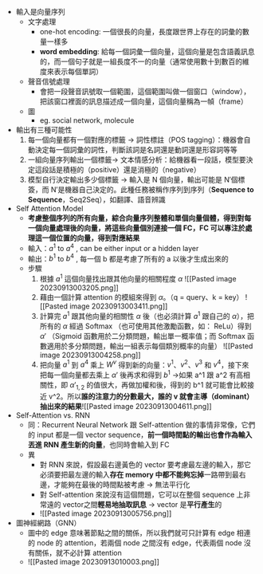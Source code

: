 * 輸入是向量序列
	* 文字處理
		* one-hot encoding: 一個很長的向量，長度跟世界上存在的詞彙的數量一樣多
		* **word embedding**: 給每一個詞彙一個向量，這個向量是包含語義訊息的，而一個句子就是一組長度不一的向量（通常使用數十到數百的維度來表示每個單詞）
	* 聲音信號處理
		* 會把一段聲音訊號取一個範圍，這個範圍叫做一個窗口（window），把該窗口裡面的訊息描述成一個向量，這個向量稱為一幀（frame）
	* 圖
		* eg. social network, molecule
* 輸出有三種可能性
	1. 每一個向量都有一個對應的標籤 → 詞性標註（POS tagging）：機器會自動決定每一個詞彙的詞性，判斷該詞是名詞還是動詞還是形容詞等等
	2. 一組向量序列輸出一個標籤→ 文本情感分析：給機器看一段話，模型要決定這段話是積極的（positive）還是消極的（negative）
	3. 模型自行決定輸出多少個標籤 → 輸入是 N 個向量，輸出可能是 N′個標簽，而 N′是機器自己決定的。此種任務被稱作序列到序列（**Sequence to Sequence**，Seq2Seq），如翻譯、語音辨識
* Self Attention Model
	* **考慮整個序列的所有向量，綜合向量序列整體和單個向量個體，得到對每一個向量處理後的向量，將這些向量個別連接一個 FC，FC 可以專注於處理這一個位置的向量，得到對應結果**
	* 輸入：$a^1$ to $a^4$ , can be either input or a hidden layer
	* 輸出：$b^1$ to $b^4$ , 每一個 b 都是考慮了所有的 a 以後才生成出來的
	* 步驟
		1. 根據 $a^1$ 這個向量找出跟其他向量的相關程度 $\alpha$ 
		![[Pasted image 20230913003205.png]]
		3. 藉由一個計算 attention 的模組來得到 $α$。（q = query、k = key）
		![[Pasted image 20230913003411.png]]
		1. 計算完 $a^1$ 跟其他向量的相關性 $α$ 後（也必須計算 $a^1$ 跟自己的 $α$），把所有的 $α$ 經過 Softmax （也可使用其他激勵函數，如： ReLu）得到 $α'$ 
		   （Sigmoid 函數用於二分類問題，輸出單一概率值；而 Softmax 函數適用於多分類問題，輸出一組表示每個類別概率的向量）
		   ![[Pasted image 20230913004258.png]]
		4. 把向量 $a^1$ 到 $a^4$ 乘上 $W^v$ 得到新的向量：$v^1$、$v^2$、$v^3$ 和 $v^4$，接下來把每一個向量都去乘上 $α'$ 後再求和得到 $b^1$ →如果 a^1 跟 a^2 有高相關性，即 $α'_{1,2}$ 的值很大，再做加權和後，得到的 b^1 就可能會比較接近 v^2。所以**誰的注意力的分數最大，誰的 v 就會主導（dominant） 抽出來的結果**![[Pasted image 20230913004611.png]]
* Self-Attention vs. RNN
	* 同：Recurrent Neural Network 跟 Self-attention 做的事情非常像，它們的 input 都是一個 vector sequence，**前一個時間點的輸出也會作為輸入丟進 RNN 產生新的向量**，也同時會輸入到 FC
	* 異
		* 對 RNN 來說，假設最右邊黃色的 vector 要考慮最左邊的輸入，那它必須要把最左邊的輸入**存在 memory 中都不能夠忘掉**一路帶到最右邊，才能夠在最後的時間點被考慮 → 無法平行化
		- 對 Self-attention 來說沒有這個問題，它可以在整個 sequence 上非常遠的 vector之間**輕易地抽取訊息** → vector 是**平行產生**的
		- ![[Pasted image 20230913005756.png]]
* 圖神經網路（GNN）
	* 圖中的 edge 意味著節點之間的關係，所以我們就可只計算有 edge 相連的 node 的 attention，若兩個 node 之間沒有 edge，代表兩個 node 沒有關係，就不必計算 attention
	* ![[Pasted image 20230913010003.png]]
